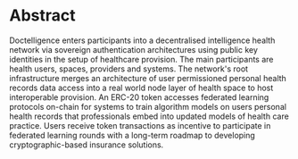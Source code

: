 # Abstract
Doctelligence enters participants into a decentralised intelligence health network via sovereign authentication architectures using public key identities in the setup of healthcare provision. The main participants are health users, spaces, providers and systems. The network's root infrastructure merges an architecture of user permissioned personal health records data access into a real world  node layer of health space to host interoperable provision.                An ERC-20 token accesses federated learning protocols on-chain for systems to train algorithm models on users personal health records    that professionals embed into updated models of health care practice. Users receive token transactions as incentive to participate in federated learning rounds with a long-term roadmap to developing cryptographic-based insurance solutions.
